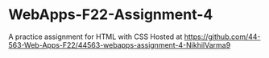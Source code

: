 # WebApps-F22-Assignment-4
A practice assignment for HTML with CSS
Hosted at https://github.com/44-563-Web-Apps-F22/44563-webapps-assignment-4-NikhilVarma9
